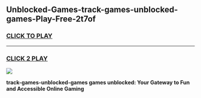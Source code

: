 
## Unblocked-Games-track-games-unblocked-games-Play-Free-2t7of
<h3>
<a href="https://premium76.site?title=track-games-unblocked-games&ref=23A">CLICK TO PLAY</a></h3>
<hr>

<h3>
<a href="https://premium76.site?title=track-games-unblocked-games&ref=23A">CLICK 2 PLAY</a>
  
</h3>

<a href="https://premium76.site?title=track-games-unblocked-games&ref=23A"><img src="https://clearcache.store/games.png"></a>


**track-games-unblocked-games games unblocked: Your Gateway to Fun and Accessible Online Gaming**
